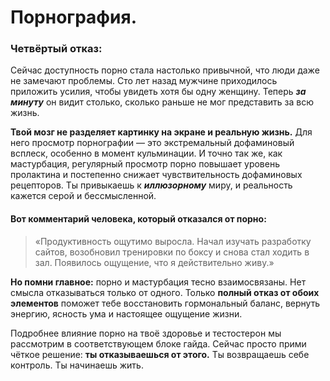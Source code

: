 # Порнография.

### Четвёртый отказ:

Сейчас доступность порно стала настолько привычной, что люди даже не замечают проблемы. Сто лет назад мужчине приходилось приложить усилия, чтобы увидеть хотя бы одну женщину. Теперь _**за минуту**_ он видит столько, сколько раньше не мог представить за всю жизнь.&#x20;

**Твой мозг не разделяет картинку на экране и реальную жизнь.** Для него просмотр порнографии — это экстремальный дофаминовый всплеск, особенно в момент кульминации. И точно так же, как мастурбация, регулярный просмотр порно повышает уровень пролактина и постепенно снижает чувствительность дофаминовых рецепторов. Ты привыкаешь к _**иллюзорному**_ миру, и реальность кажется серой и бессмысленной.

#### Вот комментарий человека, который отказался от порно:

> «Продуктивность ощутимо выросла. Начал изучать разработку сайтов, возобновил тренировки по боксу и снова стал ходить в зал. Появилось ощущение, что я действительно живу.»

**Но помни главное:** порно и мастурбация тесно взаимосвязаны. Нет смысла отказываться только от одного. Только **полный отказ от обоих элементов** поможет тебе восстановить гормональный баланс, вернуть энергию, ясность ума и настоящее ощущение жизни.

Подробнее влияние порно на твоё здоровье и тестостерон мы рассмотрим в соответствующем блоке гайда. Сейчас просто прими чёткое решение: **ты отказываешься от этого.** Ты возвращаешь себе контроль. Ты начинаешь жить.
